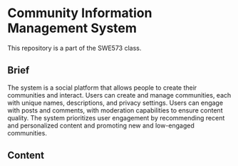 # Community Information Management System
This repository is a part of the SWE573 class.

## Brief
The system is a social platform that allows people to create their communities and interact. Users can create and manage communities, each with unique names, descriptions, and privacy settings. Users can engage with posts and comments, with moderation capabilities to ensure content quality. The system prioritizes user engagement by recommending recent and personalized content and promoting new and low-engaged communities.

## Content
